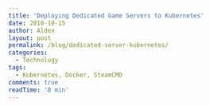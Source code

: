 ```yaml
---
title: 'Deploying Dedicated Game Servers to Kubernetes'
date: 2018-10-15
author: Alden
layout: post
permalink: /blog/dedicated-server-kubernetes/
categories:
  - Technology
tags:
  - Kubernetes, Docker, SteamCMD
comments: true
readTime: '8 min'
---
```


